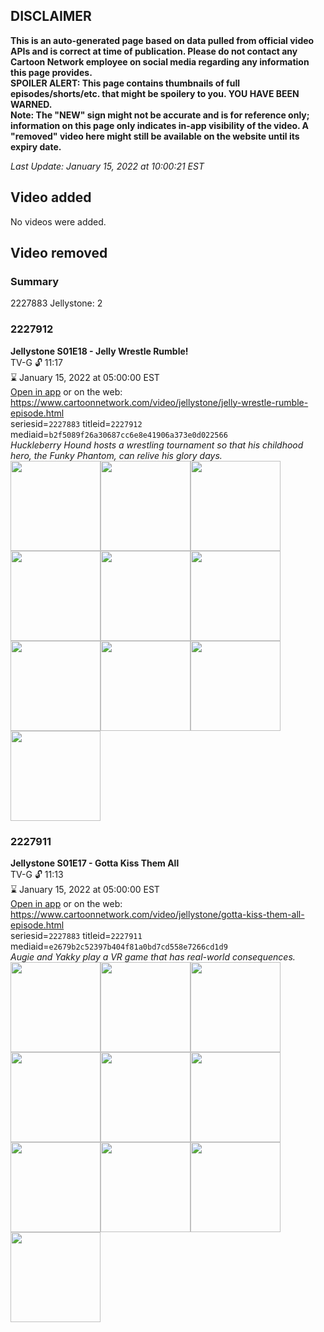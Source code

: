 ## DISCLAIMER
**This is an auto-generated page based on data pulled from official video APIs and is correct at time of publication. Please do not contact any Cartoon Network employee on social media regarding any information this page provides.**  
**SPOILER ALERT: This page contains thumbnails of full episodes/shorts/etc. that might be spoilery to you. YOU HAVE BEEN WARNED.**  
**Note: The "NEW" sign might not be accurate and is for reference only; information on this page only indicates in-app visibility of the video. A "removed" video here might still be available on the website until its expiry date.**  

_Last Update: January 15, 2022 at 10:00:21 EST_
## Video added
No videos were added.  
## Video removed
### Summary
2227883 Jellystone: 2  
### 2227912
**Jellystone S01E18 - Jelly Wrestle Rumble!**  
TV-G 🔓 11:17  
⌛ January 15, 2022 at 05:00:00 EST  
[Open in app](https://cnvideo.sercomkc.org/redirector.html?type=cnapp&seriesid=10000000000&titleid=2227912&mediaid=b2f5089f26a30687cc6e8e41906a373e0d022566) or on the web: https://www.cartoonnetwork.com/video/jellystone/jelly-wrestle-rumble-episode.html  
seriesid=`2227883` titleid=`2227912` mediaid=`b2f5089f26a30687cc6e8e41906a373e0d022566`  
_Huckleberry Hound hosts a wrestling tournament so that his childhood hero, the Funky Phantom, can relive his glory days._  
<a href="https://s3.amazonaws.com/cartoonorchestrator/2227912_001_1280x720.jpg"><img src="https://s3.amazonaws.com/cartoonorchestrator/2227912_001_640x360.jpg" height="144px" /></a><a href="https://s3.amazonaws.com/cartoonorchestrator/2227912_002_1280x720.jpg"><img src="https://s3.amazonaws.com/cartoonorchestrator/2227912_002_640x360.jpg" height="144px" /></a><a href="https://s3.amazonaws.com/cartoonorchestrator/2227912_003_1280x720.jpg"><img src="https://s3.amazonaws.com/cartoonorchestrator/2227912_003_640x360.jpg" height="144px" /></a><a href="https://s3.amazonaws.com/cartoonorchestrator/2227912_004_1280x720.jpg"><img src="https://s3.amazonaws.com/cartoonorchestrator/2227912_004_640x360.jpg" height="144px" /></a><a href="https://s3.amazonaws.com/cartoonorchestrator/2227912_005_1280x720.jpg"><img src="https://s3.amazonaws.com/cartoonorchestrator/2227912_005_640x360.jpg" height="144px" /></a><a href="https://s3.amazonaws.com/cartoonorchestrator/2227912_006_1280x720.jpg"><img src="https://s3.amazonaws.com/cartoonorchestrator/2227912_006_640x360.jpg" height="144px" /></a><a href="https://s3.amazonaws.com/cartoonorchestrator/2227912_007_1280x720.jpg"><img src="https://s3.amazonaws.com/cartoonorchestrator/2227912_007_640x360.jpg" height="144px" /></a><a href="https://s3.amazonaws.com/cartoonorchestrator/2227912_008_1280x720.jpg"><img src="https://s3.amazonaws.com/cartoonorchestrator/2227912_008_640x360.jpg" height="144px" /></a><a href="https://s3.amazonaws.com/cartoonorchestrator/2227912_009_1280x720.jpg"><img src="https://s3.amazonaws.com/cartoonorchestrator/2227912_009_640x360.jpg" height="144px" /></a><a href="https://s3.amazonaws.com/cartoonorchestrator/2227912_010_1280x720.jpg"><img src="https://s3.amazonaws.com/cartoonorchestrator/2227912_010_640x360.jpg" height="144px" /></a>
### 2227911
**Jellystone S01E17 - Gotta Kiss Them All**  
TV-G 🔓 11:13  
⌛ January 15, 2022 at 05:00:00 EST  
[Open in app](https://cnvideo.sercomkc.org/redirector.html?type=cnapp&seriesid=10000000000&titleid=2227911&mediaid=e2679b2c52397b404f81a0bd7cd558e7266cd1d9) or on the web: https://www.cartoonnetwork.com/video/jellystone/gotta-kiss-them-all-episode.html  
seriesid=`2227883` titleid=`2227911` mediaid=`e2679b2c52397b404f81a0bd7cd558e7266cd1d9`  
_Augie and Yakky play a VR game that has real-world consequences._  
<a href="https://s3.amazonaws.com/cartoonorchestrator/2227911_001_1280x720.jpg"><img src="https://s3.amazonaws.com/cartoonorchestrator/2227911_001_640x360.jpg" height="144px" /></a><a href="https://s3.amazonaws.com/cartoonorchestrator/2227911_002_1280x720.jpg"><img src="https://s3.amazonaws.com/cartoonorchestrator/2227911_002_640x360.jpg" height="144px" /></a><a href="https://s3.amazonaws.com/cartoonorchestrator/2227911_003_1280x720.jpg"><img src="https://s3.amazonaws.com/cartoonorchestrator/2227911_003_640x360.jpg" height="144px" /></a><a href="https://s3.amazonaws.com/cartoonorchestrator/2227911_004_1280x720.jpg"><img src="https://s3.amazonaws.com/cartoonorchestrator/2227911_004_640x360.jpg" height="144px" /></a><a href="https://s3.amazonaws.com/cartoonorchestrator/2227911_005_1280x720.jpg"><img src="https://s3.amazonaws.com/cartoonorchestrator/2227911_005_640x360.jpg" height="144px" /></a><a href="https://s3.amazonaws.com/cartoonorchestrator/2227911_006_1280x720.jpg"><img src="https://s3.amazonaws.com/cartoonorchestrator/2227911_006_640x360.jpg" height="144px" /></a><a href="https://s3.amazonaws.com/cartoonorchestrator/2227911_007_1280x720.jpg"><img src="https://s3.amazonaws.com/cartoonorchestrator/2227911_007_640x360.jpg" height="144px" /></a><a href="https://s3.amazonaws.com/cartoonorchestrator/2227911_008_1280x720.jpg"><img src="https://s3.amazonaws.com/cartoonorchestrator/2227911_008_640x360.jpg" height="144px" /></a><a href="https://s3.amazonaws.com/cartoonorchestrator/2227911_009_1280x720.jpg"><img src="https://s3.amazonaws.com/cartoonorchestrator/2227911_009_640x360.jpg" height="144px" /></a><a href="https://s3.amazonaws.com/cartoonorchestrator/2227911_010_1280x720.jpg"><img src="https://s3.amazonaws.com/cartoonorchestrator/2227911_010_640x360.jpg" height="144px" /></a>
